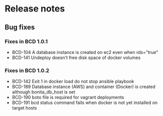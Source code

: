 # Release notes

## Bug fixes

### Fixes in BCD 1.0.1

* BCD-104	A database instance is created on ec2 even when rds="true"
* BCD-141	Undeploy doesn't free disk space of docker volumes

### Fixes in BCD 1.0.2

* BCD-142	Exit 1 in docker load do not stop ansible playbook
* BCD-189	Database instance (AWS) and container (Docker) is created although bonita_db_host is set
* BCD-190	boto file is required for vagrant deployments
* BCD-191	bcd status command fails when docker is not yet installed on target hosts
